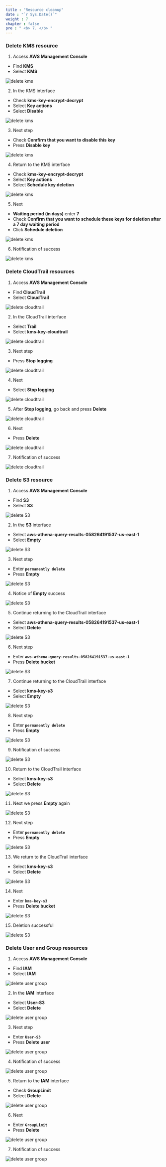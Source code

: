 ```yaml
---
title : "Resource cleanup"
date : "`r Sys.Date()`"
weight : 7
chapter : false
pre : " <b> 7. </b> "
---
```


### Delete KMS resource

1. Access **AWS Management Console**

 - Find **KMS**
 - Select **KMS**

![delete kms](/aws-fcj-workshop02/images/7.delete-resources/7.1delete-kms/0001.png?width=90pc)

2. In the KMS interface

 - Check **kms-key-encrypt-decrypt**
 - Select **Key actions**
 - Select **Disable**

![delete kms](/aws-fcj-workshop02/images/7.delete-resources/7.1delete-kms/0002.png?width=90pc)

3. Next step

 - Check **Comfirm that you want to disable this key**
 - Press **Disable key**

![delete kms](/aws-fcj-workshop02/images/7.delete-resources/7.1delete-kms/0003.png?width=90pc)

4. Return to the KMS interface
 - Check **kms-key-encrypt-decrypt**
 - Select **Key actions**
 - Select **Schedule key deletion**

![delete kms](/aws-fcj-workshop02/images/7.delete-resources/7.1delete-kms/0004.png?width=90pc)

5. Next

 - **Waiting period (in days)** enter **7**
 - Check **Confirm that you want to schedule these keys for deletion after a 7 day waiting period**
 - Click **Schedule deletion**

![delete kms](/aws-fcj-workshop02/images/7.delete-resources/7.1delete-kms/0005.png?width=90pc)

6. Notification of success

![delete kms](/aws-fcj-workshop02/images/7.delete-resources/7.1delete-kms/0006.png?width=90pc)

### Delete CloudTrail resources

1. Access **AWS Management Console**

 - Find **CloudTrail**
 - Select **CloudTrail**

![delete cloudtrail](/aws-fcj-workshop02/images/7.delete-resources/7.2delete-cloudtrail/0001.png?width=90pc)

2. In the CloudTrail interface

 - Select **Trail**
 - Select **kms-key-cloudtrail**

![delete cloudtrail](/aws-fcj-workshop02/images/7.delete-resources/7.2delete-cloudtrail/0002.png?width=90pc)

3. Next step

 - Press **Stop logging**

![delete cloudtrail](/aws-fcj-workshop02/images/7.delete-resources/7.2delete-cloudtrail/0003.png?width=90pc)

 4. Next

 - Select **Stop logging**

![delete cloudtrail](/aws-fcj-workshop02/images/7.delete-resources/7.2delete-cloudtrail/0004.png?width=90pc)

5. After **Stop logging**, go back and press **Delete**

![delete cloudtrail](/aws-fcj-workshop02/images/7.delete-resources/7.2delete-cloudtrail/0005.png?width=90pc)

6. Next

 - Press **Delete**

![delete cloudtrail](/aws-fcj-workshop02/images/7.delete-resources/7.2delete-cloudtrail/0006.png?width=90pc)

7. Notification of success

![delete cloudtrail](/aws-fcj-workshop02/images/7.delete-resources/7.2delete-cloudtrail/0007.png?width=90pc)

### Delete S3 resource

1. Access **AWS Management Console**

 - Find **S3**
 - Select **S3**

![delete S3](/aws-fcj-workshop02/images/7.delete-resources/7.3delete-s3/0001.png?width=90pc)

2. In the **S3** interface

 - Select **aws-athena-query-results-058264191537-us-east-1**
 - Select **Empty**

![delete S3](/aws-fcj-workshop02/images/7.delete-resources/7.3delete-s3/0002.png?width=90pc)

3. Next step

 - Enter **```permanently delete```**
 - Press **Empty**

![delete S3](/aws-fcj-workshop02/images/7.delete-resources/7.3delete-s3/0003.png?width=90pc)

 4. Notice of **Empty** success

![delete S3](/aws-fcj-workshop02/images/7.delete-resources/7.3delete-s3/0004.png?width=90pc)

5. Continue returning to the CloudTrail interface

 - Select **aws-athena-query-results-058264191537-us-east-1**
 - Select **Delete**

![delete S3](/aws-fcj-workshop02/images/7.delete-resources/7.3delete-s3/0005.png?width=90pc)

6. Next step

 - Enter **```aws-athena-query-results-058264191537-us-east-1```**
 - Press **Delete bucket**

![delete S3](/aws-fcj-workshop02/images/7.delete-resources/7.3delete-s3/0006.png?width=90pc)

7. Continue returning to the CloudTrail interface

 - Select **kms-key-s3**
 - Select **Empty**

![delete S3](/aws-fcj-workshop02/images/7.delete-resources/7.3delete-s3/0007.png?width=90pc)

8. Next step

 - Enter **```permanently delete```**
 - Press **Empty**

![delete S3](/aws-fcj-workshop02/images/7.delete-resources/7.3delete-s3/0008.png?width=90pc)

9. Notification of success

![delete S3](/aws-fcj-workshop02/images/7.delete-resources/7.3delete-s3/0009.png?width=90pc)

10. Return to the CloudTrail interface

 - Select **kms-key-s3**
 - Select **Delete**

![delete S3](/aws-fcj-workshop02/images/7.delete-resources/7.3delete-s3/0010.png?width=90pc)

11. Next we press **Empty** again

![delete S3](/aws-fcj-workshop02/images/7.delete-resources/7.3delete-s3/0011.png?width=90pc)

12. Next step

 - Enter **```permanently delete```**
 - Press **Empty**

![delete S3](/aws-fcj-workshop02/images/7.delete-resources/7.3delete-s3/0012.png?width=90pc)

13. We return to the CloudTrail interface

 - Select **kms-key-s3**
 - Select **Delete**

![delete S3](/aws-fcj-workshop02/images/7.delete-resources/7.3delete-s3/0014.png?width=90pc)

14. Next

 - Enter **```kms-key-s3```**
 - Press **Delete bucket**

![delete S3](/aws-fcj-workshop02/images/7.delete-resources/7.3delete-s3/0015.png?width=90pc)

15. Deletion successful

![delete S3](/aws-fcj-workshop02/images/7.delete-resources/7.3delete-s3/0016.png?width=90pc)

### Delete User and Group resources

1. Access **AWS Management Console**

 - Find **IAM**
 - Select **IAM**

![delete user group](/aws-fcj-workshop02/images/7.delete-resources/7.4delete-usergroup/0001.png?width=90pc)

2. In the **IAM** interface

 - Select **User-S3**
 - Select **Delete**

![delete user group](/aws-fcj-workshop02/images/7.delete-resources/7.4delete-usergroup/0002.png?width=90pc)

3. Next step

 - Enter **```User-S3```**
 - Press **Delete user**

![delete user group](/aws-fcj-workshop02/images/7.delete-resources/7.4delete-usergroup/0003.png?width=90pc)

 4. Notification of success

![delete user group](/aws-fcj-workshop02/images/7.delete-resources/7.4delete-usergroup/0004.png?width=90pc)

5. Return to the **IAM** interface

 - Check **GroupLimit**
 - Select **Delete**

![delete user group](/aws-fcj-workshop02/images/7.delete-resources/7.4delete-usergroup/0005.png?width=90pc)

6. Next
 - Enter **```GroupLimit```**
 - Press **Delete**

![delete user group](/aws-fcj-workshop02/images/7.delete-resources/7.4delete-usergroup/0006.png?width=90pc)

7. Notification of success

![delete user group](/aws-fcj-workshop02/images/7.delete-resources/7.4delete-usergroup/0007.png?width=90pc)